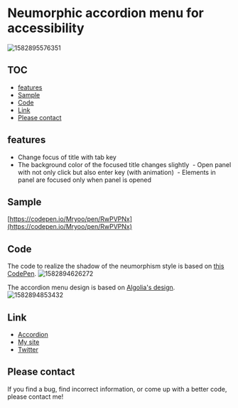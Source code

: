 # Neumorphic accordion menu for accessibility
![1582895576351](https://user-images.githubusercontent.com/42329240/75551421-86f48000-5a77-11ea-9e20-3f6a9fffc904.gif)

## TOC
 - [features](#features)
 - [Sample](#Sample)
 - [Code](#Code)
 - [Link](#Link)
 - [Please contact](#please-contact)

## features
 - Change focus of title with tab key
 - The background color of the focused title changes slightly
 - Open panel with not only click but also enter key (with animation)
 - Elements in panel are focused only when panel is opened
 
## Sample
[https://codepen.io/Mryoo/pen/RwPVPNx](https://codepen.io/Mryoo/pen/RwPVPNx)

## Code
The code to realize the shadow of the neumorphism style is based on [this CodePen](https://codepen.io/dev_loop/pen/XWJeKNO). 
![1582894626272](https://user-images.githubusercontent.com/42329240/75550613-983c8d00-5a75-11ea-9f12-60044b2613df.jpg)

The accordion menu design is based on [Algolia's design](https://www.algolia.com/pricing/).
![1582894853432](https://user-images.githubusercontent.com/42329240/75550719-d5088400-5a75-11ea-85b4-a74042319567.gif)

## Link
 - [Accordion](https://www.w3.org/TR/wai-aria-practices-1.1/#accordion)
 - [My site](https://ryo.dev/)
 - [Twitter](https://twitter.com/ryoo20190328)

## Please contact
If you find a bug, find incorrect information, or come up with a better code, please contact me!
